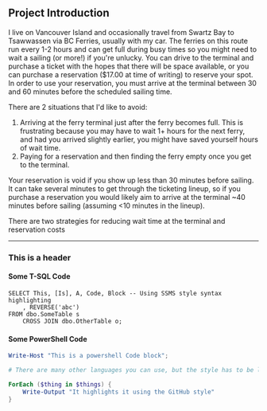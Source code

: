## Project Introduction

I live on Vancouver Island and occasionally travel from Swartz Bay to Tsawwassen via BC Ferries, usually with my car. The ferries on this route run every 1-2 hours and can get full during busy times so you might need to wait a sailing (or more!) if you're unlucky. You can drive to the terminal and purchase a ticket with the hopes that there will be space available, or you can purchase a reservation ($17.00 at time of writing) to reserve your spot. In order to use your reservation, you must arrive at the terminal between 30 and 60 minutes before the scheduled sailing time.

There are 2 situations that I'd like to avoid:
1. Arriving at the ferry terminal just after the ferry becomes full. This is frustrating because you may have to wait 1+ hours for the next ferry, and had you arrived slightly earlier, you might have saved yourself hours of wait time.
2. Paying for a reservation and then finding the ferry empty once you get to the terminal.

Your reservation is void if you show up less than 30 minutes before sailing. It can take several minutes to get through the ticketing lineup, so if you purchase a reservation you would likely aim to arrive at the terminal ~40 minutes before sailing (assuming <10 minutes in the lineup). 

There are two strategies for reducing wait time at the terminal and reservation costs

---

### This is a header

#### Some T-SQL Code

```tsql
SELECT This, [Is], A, Code, Block -- Using SSMS style syntax highlighting
    , REVERSE('abc')
FROM dbo.SomeTable s
    CROSS JOIN dbo.OtherTable o;
```

#### Some PowerShell Code

```powershell
Write-Host "This is a powershell Code block";

# There are many other languages you can use, but the style has to be loaded first

ForEach ($thing in $things) {
    Write-Output "It highlights it using the GitHub style"
}
```
